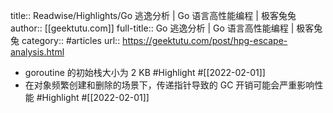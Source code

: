 title:: Readwise/Highlights/Go 逃逸分析 | Go 语言高性能编程 | 极客兔兔
author:: [[geektutu.com]]
full-title:: Go 逃逸分析 | Go 语言高性能编程 | 极客兔兔
category:: #articles
url:: https://geektutu.com/post/hpg-escape-analysis.html

- goroutine 的初始栈大小为 2 KB #Highlight #[[2022-02-01]]
- 在对象频繁创建和删除的场景下，传递指针导致的 GC 开销可能会严重影响性能 #Highlight #[[2022-02-01]]